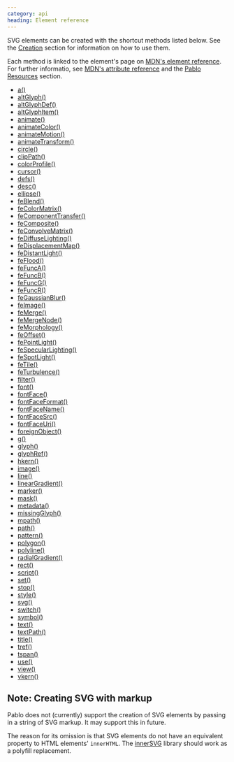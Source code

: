 ```yaml
--- 
category: api
heading: Element reference
---
```


SVG elements can be created with the shortcut methods listed below. See the [Creation](/api/creation/) section for information on how to use them.

Each method is linked to the element's page on [MDN's element reference][mdn-svg-el]. For further informatio, see [MDN's attribute reference][mdn-svg-attr] and the [Pablo Resources][resources] section.

<div class="long-list">

* [a()][a]
* [altGlyph()][altGlyph]
* [altGlyphDef()][altGlyphDef]
* [altGlyphItem()][altGlyphItem]
* [animate()][animate]
* [animateColor()][animateColor]
* [animateMotion()][animateMotion]
* [animateTransform()][animateTransform]
* [circle()][circle]
* [clipPath()][clipPath]
* [colorProfile()][color-profile]
* [cursor()][cursor]
* [defs()][defs]
* [desc()][desc]
* [ellipse()][ellipse]
* [feBlend()][feBlend]
* [feColorMatrix()][feColorMatrix]
* [feComponentTransfer()][feComponentTransfer]
* [feComposite()][feComposite]
* [feConvolveMatrix()][feConvolveMatrix]
* [feDiffuseLighting()][feDiffuseLighting]
* [feDisplacementMap()][feDisplacementMap]
* [feDistantLight()][feDistantLight]
* [feFlood()][feFlood]
* [feFuncA()][feFuncA]
* [feFuncB()][feFuncB]
* [feFuncG()][feFuncG]
* [feFuncR()][feFuncR]
* [feGaussianBlur()][feGaussianBlur]
* [feImage()][feImage]
* [feMerge()][feMerge]
* [feMergeNode()][feMergeNode]
* [feMorphology()][feMorphology]
* [feOffset()][feOffset]
* [fePointLight()][fePointLight]
* [feSpecularLighting()][feSpecularLighting]
* [feSpotLight()][feSpotLight]
* [feTile()][feTile]
* [feTurbulence()][feTurbulence]
* [filter()][filter]
* [font()][font]
* [fontFace()][font-face]
* [fontFaceFormat()][font-face-format]
* [fontFaceName()][font-face-name]
* [fontFaceSrc()][font-face-src]
* [fontFaceUri()][font-face-uri]
* [foreignObject()][foreignObject]
* [g()][g]
* [glyph()][glyph]
* [glyphRef()][glyphRef]
* [hkern()][hkern]
* [image()][image]
* [line()][line]
* [linearGradient()][linearGradient]
* [marker()][marker]
* [mask()][mask]
* [metadata()][metadata]
* [missingGlyph()][missing-glyph]
* [mpath()][mpath]
* [path()][path]
* [pattern()][pattern]
* [polygon()][polygon]
* [polyline()][polyline]
* [radialGradient()][radialGradient]
* [rect()][rect]
* [script()][script]
* [set()][set]
* [stop()][stop]
* [style()][style]
* [svg()][svg]
* [switch()][switch]
* [symbol()][symbol]
* [text()][text]
* [textPath()][textPath]
* [title()][title]
* [tref()][tref]
* [tspan()][tspan]
* [use()][use]
* [view()][view]
* [vkern()][vkern]

</div>


## Note: Creating SVG with markup

Pablo does not (currently) support the creation of SVG elements by passing in a string of SVG markup. It may support this in future.

The reason for its omission is that SVG elements do not have an equivalent property to HTML elements' `innerHTML`. The [innerSVG](http://code.google.com/p/innersvg/) library should work as a polyfill replacement.


[resources]: http://pablojs.com/resources/#resources
[mdn-svg-el]: https://developer.mozilla.org/en/SVG/Element
[mdn-svg-attr]: https://developer.mozilla.org/en/SVG/Attribute

[a]: https://developer.mozilla.org/en-US/docs/SVG/Element/a
[altGlyph]: https://developer.mozilla.org/en-US/docs/SVG/Element/altGlyph
[altGlyphDef]: https://developer.mozilla.org/en-US/docs/SVG/Element/altGlyphDef
[altGlyphItem]: https://developer.mozilla.org/en-US/docs/SVG/Element/altGlyphItem
[animate]: https://developer.mozilla.org/en-US/docs/SVG/Element/animate
[animateColor]: https://developer.mozilla.org/en-US/docs/SVG/Element/animateColor
[animateMotion]: https://developer.mozilla.org/en-US/docs/SVG/Element/animateMotion
[animateTransform]: https://developer.mozilla.org/en-US/docs/SVG/Element/animateTransform
[circle]: https://developer.mozilla.org/en-US/docs/SVG/Element/circle
[clipPath]: https://developer.mozilla.org/en-US/docs/SVG/Element/clipPath
[color-profile]: https://developer.mozilla.org/en-US/docs/SVG/Element/color-profile
[cursor]: https://developer.mozilla.org/en-US/docs/SVG/Element/cursor
[defs]: https://developer.mozilla.org/en-US/docs/SVG/Element/defs
[desc]: https://developer.mozilla.org/en-US/docs/SVG/Element/desc
[ellipse]: https://developer.mozilla.org/en-US/docs/SVG/Element/ellipse
[feBlend]: https://developer.mozilla.org/en-US/docs/SVG/Element/feBlend
[feColorMatrix]: https://developer.mozilla.org/en-US/docs/SVG/Element/feColorMatrix
[feComponentTransfer]: https://developer.mozilla.org/en-US/docs/SVG/Element/feComponentTransfer
[feComposite]: https://developer.mozilla.org/en-US/docs/SVG/Element/feComposite
[feConvolveMatrix]: https://developer.mozilla.org/en-US/docs/SVG/Element/feConvolveMatrix
[feDiffuseLighting]: https://developer.mozilla.org/en-US/docs/SVG/Element/feDiffuseLighting
[feDisplacementMap]: https://developer.mozilla.org/en-US/docs/SVG/Element/feDisplacementMap
[feDistantLight]: https://developer.mozilla.org/en-US/docs/SVG/Element/feDistantLight
[feFlood]: https://developer.mozilla.org/en-US/docs/SVG/Element/feFlood
[feFuncA]: https://developer.mozilla.org/en-US/docs/SVG/Element/feFuncA
[feFuncB]: https://developer.mozilla.org/en-US/docs/SVG/Element/feFuncB
[feFuncG]: https://developer.mozilla.org/en-US/docs/SVG/Element/feFuncG
[feFuncR]: https://developer.mozilla.org/en-US/docs/SVG/Element/feFuncR
[feGaussianBlur]: https://developer.mozilla.org/en-US/docs/SVG/Element/feGaussianBlur
[feImage]: https://developer.mozilla.org/en-US/docs/SVG/Element/feImage
[feMerge]: https://developer.mozilla.org/en-US/docs/SVG/Element/feMerge
[feMergeNode]: https://developer.mozilla.org/en-US/docs/SVG/Element/feMergeNode
[feMorphology]: https://developer.mozilla.org/en-US/docs/SVG/Element/feMorphology
[feOffset]: https://developer.mozilla.org/en-US/docs/SVG/Element/feOffset
[fePointLight]: https://developer.mozilla.org/en-US/docs/SVG/Element/fePointLight
[feSpecularLighting]: https://developer.mozilla.org/en-US/docs/SVG/Element/feSpecularLighting
[feSpotLight]: https://developer.mozilla.org/en-US/docs/SVG/Element/feSpotLight
[feTile]: https://developer.mozilla.org/en-US/docs/SVG/Element/feTile
[feTurbulence]: https://developer.mozilla.org/en-US/docs/SVG/Element/feTurbulence
[filter]: https://developer.mozilla.org/en-US/docs/SVG/Element/filter
[font]: https://developer.mozilla.org/en-US/docs/SVG/Element/font
[font-face]: https://developer.mozilla.org/en-US/docs/SVG/Element/font-face
[font-face-format]: https://developer.mozilla.org/en-US/docs/SVG/Element/font-face-format
[font-face-name]: https://developer.mozilla.org/en-US/docs/SVG/Element/font-face-name
[font-face-src]: https://developer.mozilla.org/en-US/docs/SVG/Element/font-face-src
[font-face-uri]: https://developer.mozilla.org/en-US/docs/SVG/Element/font-face-uri
[foreignObject]: https://developer.mozilla.org/en-US/docs/SVG/Element/foreignObject
[g]: https://developer.mozilla.org/en-US/docs/SVG/Element/g
[glyph]: https://developer.mozilla.org/en-US/docs/SVG/Element/glyph
[glyphRef]: https://developer.mozilla.org/en-US/docs/SVG/Element/glyphRef
[hkern]: https://developer.mozilla.org/en-US/docs/SVG/Element/hkern
[image]: https://developer.mozilla.org/en-US/docs/SVG/Element/image
[line]: https://developer.mozilla.org/en-US/docs/SVG/Element/line
[linearGradient]: https://developer.mozilla.org/en-US/docs/SVG/Element/linearGradient
[marker]: https://developer.mozilla.org/en-US/docs/SVG/Element/marker
[mask]: https://developer.mozilla.org/en-US/docs/SVG/Element/mask
[metadata]: https://developer.mozilla.org/en-US/docs/SVG/Element/metadata
[missing-glyph]: https://developer.mozilla.org/en-US/docs/SVG/Element/missing-glyph
[mpath]: https://developer.mozilla.org/en-US/docs/SVG/Element/mpath
[path]: https://developer.mozilla.org/en-US/docs/SVG/Element/path
[pattern]: https://developer.mozilla.org/en-US/docs/SVG/Element/pattern
[polygon]: https://developer.mozilla.org/en-US/docs/SVG/Element/polygon
[polyline]: https://developer.mozilla.org/en-US/docs/SVG/Element/polyline
[radialGradient]: https://developer.mozilla.org/en-US/docs/SVG/Element/radialGradient
[rect]: https://developer.mozilla.org/en-US/docs/SVG/Element/rect
[script]: https://developer.mozilla.org/en-US/docs/SVG/Element/script
[set]: https://developer.mozilla.org/en-US/docs/SVG/Element/set
[stop]: https://developer.mozilla.org/en-US/docs/SVG/Element/stop
[style]: https://developer.mozilla.org/en-US/docs/SVG/Element/style
[svg]: https://developer.mozilla.org/en-US/docs/SVG/Element/svg
[switch]: https://developer.mozilla.org/en-US/docs/SVG/Element/switch
[symbol]: https://developer.mozilla.org/en-US/docs/SVG/Element/symbol
[text]: https://developer.mozilla.org/en-US/docs/SVG/Element/text
[textPath]: https://developer.mozilla.org/en-US/docs/SVG/Element/textPath
[title]: https://developer.mozilla.org/en-US/docs/SVG/Element/title
[tref]: https://developer.mozilla.org/en-US/docs/SVG/Element/tref
[tspan]: https://developer.mozilla.org/en-US/docs/SVG/Element/tspan
[use]: https://developer.mozilla.org/en-US/docs/SVG/Element/use
[view]: https://developer.mozilla.org/en-US/docs/SVG/Element/view
[vkern]: https://developer.mozilla.org/en-US/docs/SVG/Element/vkern
